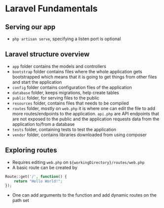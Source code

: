 # Laravel Fundamentals

## Serving our app
- `php artisan serve`, specifying a listen port is optional

## Laravel structure overview
- `app` folder contains the models and controllers
- `bootstrap` folder contains files where the whole application gets bootstrapped which means that it is going to get things from other files and start the application
- `config` folder contains configuration files of the application
- `database` folder, keeps migrations, help create tables
- `public` folder, for serving files to the public
- `resources` folder, contains files that needs to be compiled
- `routes` folder, mostly on `web.php` it is where one can edit the file to add more routes/endpoints to the application. `api.php` are API endpoints that are not exposed to the public and the application requests data from the application to/from a database
- `tests` folder, containing tests to test the application
- `vendor` folder, contains libraries downloaded from using composer

## Exploring routes
- Requires editing `web.php` on `${workingDirectory}/routes/web.php`
- A basic route can be created by
```php
Route::get('/', function() {
    return "Hello World!";
});
```
- One can add arguments to the function and add dynamic routes on the path set
